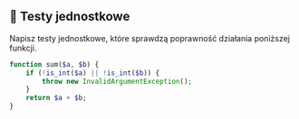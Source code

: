 🚥 Testy jednostkowe
---

Napisz testy jednostkowe, które sprawdzą poprawność działania poniższej funkcji.

```php
function sum($a, $b) {
    if (!is_int($a) || !is_int($b)) {
        throw new InvalidArgumentException();
    }
    return $a + $b;
}
```